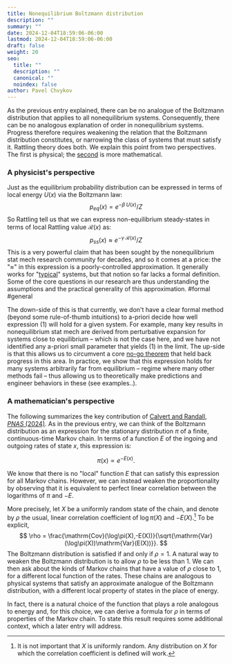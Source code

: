```yaml
---
title: Nonequilibrium Boltzmann distribution
description: ""
summary: ""
date: 2024-12-04T18:59:06-06:00
lastmod: 2024-12-04T18:59:06-06:00
draft: false
weight: 20
seo:
  title: ""
  description: ""
  canonical: ""
  noindex: false
author: Pavel Chvykov
---
```


As the previous entry explained, there can be no analogue of the Boltzmann distribution that applies to all nonequilibrium systems. Consequently, there can be no analogous explanation of order in nonequilibrium systems. Progress therefore requires weakening the relation that the Boltzmann distribution constitutes, or narrowing the class of systems that must satisfy it. Rattling theory does both. We explain this point from two perspectives. The first is physical; the [second](#a-mathematicians-perspective) is more mathematical.

### A physicist's perspective

Just as the equilibrium probability distribution can be expressed in terms of local energy $U(x)$ via the Boltzmann law: $$p_{eq}(x) = e^{-\beta\; U(x)}/Z$$
So Rattling tell us that we can express non-equilibrium steady-states in terms of local Rattling value $\mathcal{R}(x)$ as: $$p_{ss}(x) \approx e^{-\gamma\; \mathcal{R}(x)}/Z \tag{1}$$
This is a very powerful claim that has been sought by the nonequilibrium stat mech research community for decades, and so it comes at a price: the "$\approx$" in this expression is a poorly-controlled approximation. It generally works for "[typical](https://rattling.org/docs/background/typicality/)" systems, but that notion so far lacks a formal definition. Some of the core questions in our research are thus understanding the assumptions and the practical generality of this approximation. #formal #general

The down-side of this is that currently, we don't have a clear formal method (beyond some rule-of-thumb intuitions) to a-priori decide how well expression (1) will hold for a given system. For example, many key results in nonequilibrium stat mech are derived from perturbative expansion for systems close to equilibrium – which is not the case here, and we have not identified any a-priori small parameter that yields (1) in the limit. 
The up-side is that this allows us to circumvent a core [no-go theorem](https://rattling.org/docs/background/landauers-blowtorch/) that held back progress in this area. In practice, we show that this expression holds for many systems arbitrarily far from equilibrium – regime where many other methods fail – thus allowing us to theoretically make predictions and engineer behaviors in these (see examples..). 

### A mathematician's perspective

The following summarizes the key contribution of [Calvert and Randall, *PNAS* (2024)](https://www.pnas.org/doi/10.1073/pnas.2411731121). As in the previous entry, we can think of the Boltzmann distribution as an expression for the stationary distribution $\pi$ of a finite, continuous-time Markov chain. In terms of a function $E$ of the ingoing and outgoing rates of state $x$, this expression is:

$$ \pi (x) \propto e^{-E(x)}. $$

We know that there is no "local" function $E$ that can satisfy this expression for all Markov chains. However, we can instead weaken the proportionality by observing that it is equivalent to perfect linear correlation between the logarithms of $\pi$ and $-E$.

More precisely, let $X$ be a uniformly random state of the chain, and denote by $\rho$ the usual, linear correlation coefficient of $\log \pi (X)$ and $-E(X)$.[^1] To be explicit,
$$
\rho = \frac{\mathrm{Cov}(\log\pi(X),-E(X))}{\sqrt{\mathrm{Var}(\log\pi(X))\mathrm{Var}(E(X))}}.
$$
The Boltzmann distribution is satisfied if and only if $\rho = 1$. A natural way to weaken the Boltzmann distribution is to allow $\rho$ to be less than $1$. We can then ask about the kinds of Markov chains that have a value of $\rho$ close to $1$, for a different local function of the rates. These chains are analogous to physical systems that satisfy an approximate analogue of the Boltzmann distribution, with a different local property of states in the place of energy. 

In fact, there is a natural choice of the function that plays a role analogous to energy and, for this choice, we can derive a formula for $\rho$ in terms of properties of the Markov chain. To state this result requires some additional context, which a later entry will address.





 

[^1]: It is not important that $X$ is uniformly random. Any distribution on $X$ for which the correlation coefficient is defined will work.

